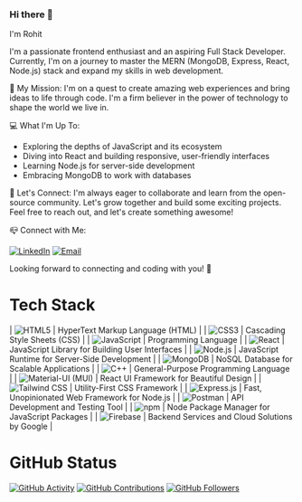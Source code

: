 ### Hi there 👋
I'm Rohit

I'm a passionate frontend enthusiast and an aspiring Full Stack Developer. Currently, I'm on a journey to master the MERN (MongoDB, Express, React, Node.js) stack and expand my skills in web development. 

🚀 My Mission:
I'm on a quest to create amazing web experiences and bring ideas to life through code. I'm a firm believer in the power of technology to shape the world we live in.

💻 What I'm Up To:
- Exploring the depths of JavaScript and its ecosystem
- Diving into React and building responsive, user-friendly interfaces
- Learning Node.js for server-side development
- Embracing MongoDB to work with databases

🌟 Let's Connect:
I'm always eager to collaborate and learn from the open-source community. Let's grow together and build some exciting projects. Feel free to reach out, and let's create something awesome!

 📪 Connect with Me:
 

  [![LinkedIn](https://img.shields.io/badge/LinkedIn-Connect-blue?style=for-the-badge&logo=linkedin)](https://www.linkedin.com/in/rohit-kumar-61101024b/)
  [![Email](https://img.shields.io/badge/Email-Contact-red?style=for-the-badge&logo=gmail)](rohit.kumar053803@gmail.com) 

 
Looking forward to connecting and coding with you! 🤝
# Tech Stack
 
| ![HTML5](https://img.shields.io/badge/HTML5-E34F26?style=for-the-badge&logo=html5&logoColor=white) | HyperText Markup Language (HTML) |
| ![CSS3](https://img.shields.io/badge/CSS3-1572B6?style=for-the-badge&logo=css3&logoColor=white) | Cascading Style Sheets (CSS) |
| ![JavaScript](https://img.shields.io/badge/JavaScript-F7DF1E?style=for-the-badge&logo=javascript&logoColor=black) | Programming Language |
| ![React](https://img.shields.io/badge/React-61DAFB?style=for-the-badge&logo=react&logoColor=white) | JavaScript Library for Building User Interfaces |
| ![Node.js](https://img.shields.io/badge/Node.js-339933?style=for-the-badge&logo=node.js&logoColor=white) | JavaScript Runtime for Server-Side Development |
| ![MongoDB](https://img.shields.io/badge/MongoDB-47A248?style=for-the-badge&logo=mongodb&logoColor=white) | NoSQL Database for Scalable Applications |
| ![C++](https://img.shields.io/badge/C++-00599C?style=for-the-badge&logo=c%2B%2B&logoColor=white) | General-Purpose Programming Language |
| ![Material-UI (MUI)](https://img.shields.io/badge/Material--UI-0081CB?style=for-the-badge&logo=material-ui&logoColor=white) | React UI Framework for Beautiful Design |
| ![Tailwind CSS](https://img.shields.io/badge/Tailwind%20CSS-38B2AC?style=for-the-badge&logo=tailwind-css&logoColor=white) | Utility-First CSS Framework |
| ![Express.js](https://img.shields.io/badge/Express.js-000000?style=for-the-badge&logo=express&logoColor=white) | Fast, Unopinionated Web Framework for Node.js |
| ![Postman](https://img.shields.io/badge/Postman-FF6C37?style=for-the-badge&logo=postman&logoColor=white) | API Development and Testing Tool |
| ![npm](https://img.shields.io/badge/npm-CB3837?style=for-the-badge&logo=npm&logoColor=white) | Node Package Manager for JavaScript Packages |
| ![Firebase](https://img.shields.io/badge/Firebase-FFCA28?style=for-the-badge&logo=firebase&logoColor=black) | Backend Services and Cloud Solutions by Google |

# GitHub Status

[![GitHub Activity](https://img.shields.io/github/last-commit/your-username/your-repository?label=Last%20Commit&style=for-the-badge)](https://github.com/your-username/your-repository)
[![GitHub Contributions](https://img.shields.io/github/commit-activity/w/your-username/your-repository?label=Contributions&style=for-the-badge)](https://github.com/your-username/your-repository)
[![GitHub Followers](https://img.shields.io/github/followers/your-username?label=Followers&style=for-the-badge)](https://github.com/your-username)



<!--
**rohitraj07372/rohitraj07372** is a ✨ _special_ ✨ repository because its `README.md` (this file) appears on your GitHub profile.

Here are some ideas to get you started:

- 🔭 I’m currently working on ...
- 🌱 I’m currently learning ...
- 👯 I’m looking to collaborate on ...
- 🤔 I’m looking for help with ...
- 💬 Ask me about ...
- 📫 How to reach me: ...
- 😄 Pronouns: ...
- ⚡ Fun fact: ...
-->
